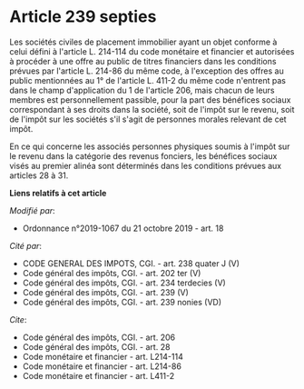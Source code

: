# Article 239 septies

Les sociétés civiles de placement immobilier ayant un objet conforme à celui défini à l'article L. 214-114 du code monétaire
et financier et autorisées à procéder à une offre au public de titres financiers dans les conditions prévues par l'article L.
214-86 du même code, à l'exception des offres au public mentionnées au 1° de l'article L. 411-2 du même code n'entrent pas
dans le champ d'application du 1 de l'article 206, mais chacun de leurs membres est personnellement passible, pour la part
des bénéfices sociaux correspondant à ses droits dans la société, soit de l'impôt sur le revenu, soit de l'impôt sur les
sociétés s'il s'agit de personnes morales relevant de cet impôt. 

En ce qui concerne les associés personnes physiques soumis à l'impôt sur le revenu dans la catégorie des revenus fonciers,
les bénéfices sociaux visés au premier alinéa sont déterminés dans les conditions prévues aux articles 28 à 31.

**Liens relatifs à cet article**

_Modifié par_:

  - Ordonnance n°2019-1067 du 21 octobre 2019 - art. 18

_Cité par_:

  - CODE GENERAL DES IMPOTS, CGI. - art. 238 quater J (V)
  - Code général des impôts, CGI. - art. 202 ter (V)
  - Code général des impôts, CGI. - art. 234 terdecies (V)
  - Code général des impôts, CGI. - art. 239 (V)
  - Code général des impôts, CGI. - art. 239 nonies (VD)

_Cite_:

  - Code général des impôts, CGI. - art. 206
  - Code général des impôts, CGI. - art. 28
  - Code monétaire et financier - art. L214-114
  - Code monétaire et financier - art. L214-86
  - Code monétaire et financier - art. L411-2

